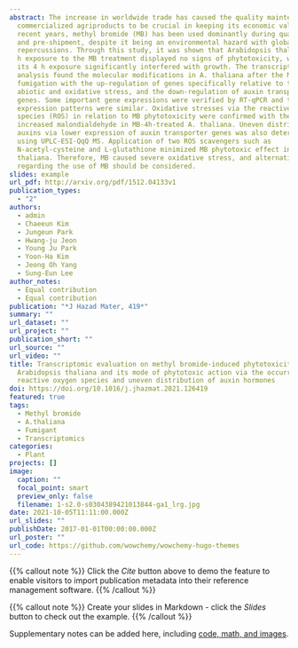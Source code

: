 ```yaml
---
abstract: The increase in worldwide trade has caused the quality maintenance of
  commercialized agriproducts to be crucial in keeping its economic value. In
  recent years, methyl bromide (MB) has been used dominantly during quarantine
  and pre-shipment, despite it being an environmental hazard with global
  repercussions. Through this study, it was shown that Arabidopsis thaliana’s 2
  h exposure to the MB treatment displayed no signs of phytotoxicity, whereas
  its 4 h exposure significantly interfered with growth. The transcriptomic
  analysis found the molecular modifications in A. thaliana after the MB
  fumigation with the up-regulation of genes specifically relative to the
  abiotic and oxidative stress, and the down-regulation of auxin transporter
  genes. Some important gene expressions were verified by RT-qPCR and their
  expression patterns were similar. Oxidative stresses via the reactive oxygen
  species (ROS) in relation to MB phytotoxicity were confirmed with the
  increased malondialdehyde in MB-4h-treated A. thaliana. Uneven distribution of
  auxins via lower expression of auxin transporter genes was also determined
  using UPLC-ESI-QqQ MS. Application of two ROS scavengers such as
  N-acetyl-cysteine and L-glutathione minimized MB phytotoxic effect in A.
  thaliana. Therefore, MB caused severe oxidative stress, and alternatives
  regarding the use of MB should be considered.
slides: example
url_pdf: http://arxiv.org/pdf/1512.04133v1
publication_types:
  - "2"
authors:
  - admin
  - Chaeeun Kim
  - Jungeun Park
  - Hwang-ju Jeon
  - Young Ju Park
  - Yoon-Ha Kim
  - Jeong Oh Yang
  - Sung-Eun Lee
author_notes:
  - Equal contribution
  - Equal contribution
publication: "*J Hazad Mater, 419*"
summary: ""
url_dataset: ""
url_project: ""
publication_short: ""
url_source: ""
url_video: ""
title: Transcriptomic evaluation on methyl bromide-induced phytotoxicity in
  Arabidopsis thaliana and its mode of phytotoxic action via the occurrence of
  reactive oxygen species and uneven distribution of auxin hormones
doi: https://doi.org/10.1016/j.jhazmat.2021.126419
featured: true
tags:
  - Methyl bromide
  - A.thaliana
  - Fumigant
  - Transcriptomics
categories:
  - Plant
projects: []
image:
  caption: ""
  focal_point: smart
  preview_only: false
  filename: 1-s2.0-s0304389421013844-ga1_lrg.jpg
date: 2021-10-05T11:11:00.000Z
url_slides: ""
publishDate: 2017-01-01T00:00:00.000Z
url_poster: ""
url_code: https://github.com/wowchemy/wowchemy-hugo-themes
---
```


{{% callout note %}}
Click the *Cite* button above to demo the feature to enable visitors to import publication metadata into their reference management software.
{{% /callout %}}

{{% callout note %}}
Create your slides in Markdown - click the *Slides* button to check out the example.
{{% /callout %}}

Supplementary notes can be added here, including [code, math, and images](https://wowchemy.com/docs/writing-markdown-latex/).
